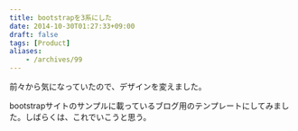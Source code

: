 ```yaml
---
title: bootstrapを3系にした
date: 2014-10-30T01:27:33+09:00
draft: false
tags: [Product]
aliases:
    - /archives/99
---
```


前々から気になっていたので、デザインを変えました。

bootstrapサイトのサンプルに載っているブログ用のテンプレートにしてみました。しばらくは、これでいこうと思う。

